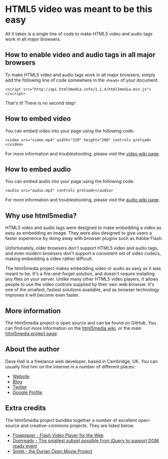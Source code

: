 HTML5 video was meant to be this easy
=====================================

All it takes is a single line of code to make HTML5 video and audio tags work
in all major browsers.


How to enable video and audio tags in all major browsers
--------------------------------------------------------

To make HTML5 video and audio tags work in all major browsers, simply add the
following line of code somewhere in the `<head>` of your document.

    <script src="http://api.html5media.info/1.1.4/html5media.min.js"></script>
    
That's it! There is no second step!

    
How to embed video
------------------

You can embed video into your page using the following code.

    <video src="video.mp4" width="320" height="200" controls preload></video>

For more information and troubleshooting, please visit the [video wiki page].

[video wiki page]: https://github.com/etianen/html5media/wiki/video
    
    
How to embed audio
------------------

You can embed audio into your page using the following code.

    <audio src="audio.mp3" controls preload></audio>

For more information and troubleshooting, please visit the [audio wiki page].

[audio wiki page]: https://github.com/etianen/html5media/wiki/audio
    
    
Why use html5media?
-------------------

HTML5 video and audio tags were designed to make embedding a video as easy as
embedding an image. They were also designed to give users a faster experience
by doing away with browser plugins such as Adobe Flash.

Unfortunately, older browsers don't support HTML5 video and audio tags, and
even modern browsers don't support a consistent set of video codecs, making
embedding a video rather difficult.

The html5media project makes embedding video or audio as easy as it was meant
to be. It's a fire-and-forget solution, and doesn't require installing any
files on your server. Unlike many other HTML5 video players, it allows people
to use the video controls supplied by their own web browser. It's one of the
smallest, fastest solutions available, and as browser technology improves it
will become even faster.
    
    
More information
----------------

The html5media project is open source and can be found on GitHub. You can find
out more information on the [html5media wiki], or the main [html5media project page].

[html5media wiki]: https://github.com/etianen/html5media/wiki
[html5media project page]: https://github.com/etianen/html5media


About the author
----------------

Dave Hall is a freelance web developer, based in Cambridge, UK. You can usually
find him on the Internet in a number of different places:

*   [Website](http://www.etianen.com/ "Dave Hall's homepage")
*   [Blog](http://www.etianen.com/blog/developers/ "Dave Hall's blog")
*   [Twitter](http://twitter.com/etianen "Dave Hall on Twitter")
*   [Google Profile](http://www.google.com/profiles/david.etianen "Dave Hall's Google profile")


Extra credits
-------------

The html5media project bundles together a number of excellent open-source and
creative-commons projects. They are listed below.

*   [Flowplayer - Flash Video Player for the Web](http://flowplayer.org/ "Flowplayer - Flash Video Player for the Web")
*   [Domready - The smallest subset possible from jQuery to support DOM ready event](http://code.google.com/p/domready/ "Domready - The smallest subset possible from jQuery to support DOM ready event")
*   [Sintel - the Durian Open Movie Project](http://www.sintel.org/, "Sintel - the Durian Open Movie Project")